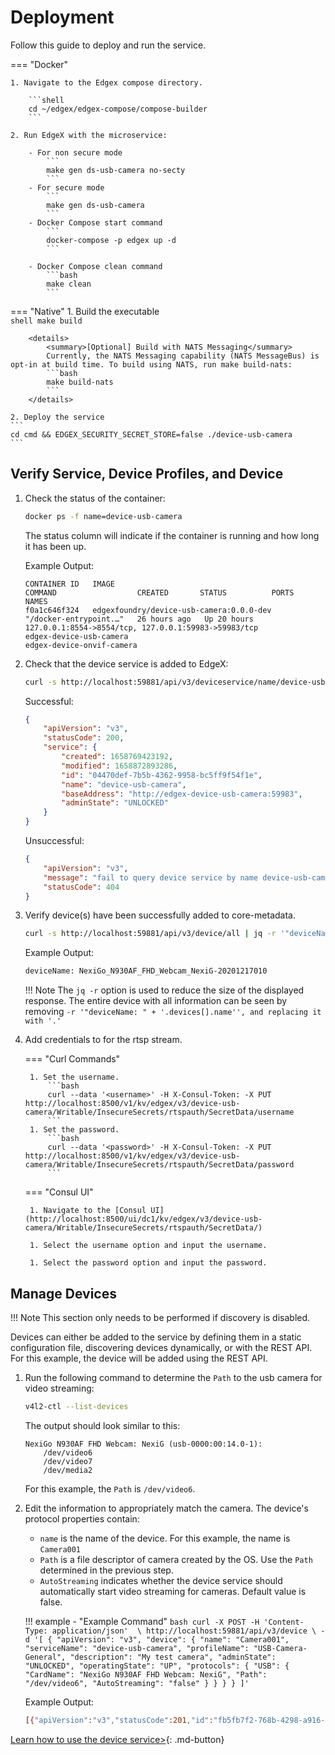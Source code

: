 # Deployment
Follow this guide to deploy and run the service.

=== "Docker"

    1. Navigate to the Edgex compose directory.

        ```shell
        cd ~/edgex/edgex-compose/compose-builder
        ```

    2. Run EdgeX with the microservice:  

        - For non secure mode
            ```
            make gen ds-usb-camera no-secty
            ```
        - For secure mode 
            ```
            make gen ds-usb-camera
            ```
        - Docker Compose start command
            ```
            docker-compose -p edgex up -d
            ```

        - Docker Compose clean command
            ```bash
            make clean
            ```  

=== "Native"
    1. Build the executable  
    ```shell
    make build
    ```

        <details>
            <summary>[Optional] Build with NATS Messaging</summary>
            Currently, the NATS Messaging capability (NATS MessageBus) is opt-in at build time. To build using NATS, run make build-nats:
            ```bash
            make build-nats
            ```    
        </details>

    2. Deploy the service
    ```
    cd cmd && EDGEX_SECURITY_SECRET_STORE=false ./device-usb-camera
    ```

## Verify Service, Device Profiles, and Device

1. Check the status of the container:

    ```bash 
    docker ps -f name=device-usb-camera
    ```

    The status column will indicate if the container is running and how long it has been up.

    Example Output:

    ```docker
    CONTAINER ID   IMAGE                                         COMMAND                  CREATED       STATUS          PORTS                                                                                         NAMES
    f0a1c646f324   edgexfoundry/device-usb-camera:0.0.0-dev                        "/docker-entrypoint.…"   26 hours ago   Up 20 hours   127.0.0.1:8554->8554/tcp, 127.0.0.1:59983->59983/tcp                         edgex-device-usb-camera                                                                   edgex-device-onvif-camera
    ```

1. Check that the device service is added to EdgeX:

    ```bash
    curl -s http://localhost:59881/api/v3/deviceservice/name/device-usb-camera | jq .
    ```

    Successful:
    ```json
    {
        "apiVersion": "v3",
        "statusCode": 200,
        "service": {
            "created": 1658769423192,
            "modified": 1658872893286,
            "id": "04470def-7b5b-4362-9958-bc5ff9f54f1e",
            "name": "device-usb-camera",
            "baseAddress": "http://edgex-device-usb-camera:59983",
            "adminState": "UNLOCKED"
        }
    }
    ```
    Unsuccessful:
    ```json
    {
        "apiVersion": "v3",
        "message": "fail to query device service by name device-usb-camera",
        "statusCode": 404
    }
    ```                              
 
1. Verify device(s) have been successfully added to core-metadata.

    ```bash
    curl -s http://localhost:59881/api/v3/device/all | jq -r '"deviceName: " + '.devices[].name''
    ```

    Example Output: 
    ```bash
    deviceName: NexiGo_N930AF_FHD_Webcam_NexiG-20201217010
    ```
    
    !!! Note 
        The `jq -r` option is used to reduce the size of the displayed response. The entire device with all information can be seen by removing `-r '"deviceName: " + '.devices[].name'', and replacing it with '.'`

1. Add credentials to for the rtsp stream.

    === "Curl Commands"

        1. Set the username.
            ```bash
            curl --data '<username>' -H X-Consul-Token: -X PUT http://localhost:8500/v1/kv/edgex/v3/device-usb-camera/Writable/InsecureSecrets/rtspauth/SecretData/username
            ```
        1. Set the password.
            ```bash
            curl --data '<password>' -H X-Consul-Token: -X PUT http://localhost:8500/v1/kv/edgex/v3/device-usb-camera/Writable/InsecureSecrets/rtspauth/SecretData/password
            ```
        
    === "Consul UI"

        1. Navigate to the [Consul UI](http://localhost:8500/ui/dc1/kv/edgex/v3/device-usb-camera/Writable/InsecureSecrets/rtspauth/SecretData/)

        1. Select the username option and input the username.

        1. Select the password option and input the password.


## Manage Devices

!!! Note 
    This section only needs to be performed if discovery is disabled.

Devices can either be added to the service by defining them in a static configuration file, discovering devices dynamically, or with the REST API. For this example, the device will be added using the REST API.

1. Run the following command to determine the `Path` to the usb camera for video streaming:
    ```bash
    v4l2-ctl --list-devices
    ```

    The output should look similar to this:
    ```
    NexiGo N930AF FHD Webcam: NexiG (usb-0000:00:14.0-1):
        /dev/video6
        /dev/video7
        /dev/media2
    ```

    For this example, the `Path` is `/dev/video6`.


1. Edit the information to appropriately match the camera. The device's protocol properties contain:
   * `name` is the name of the device. For this example, the name is `Camera001`
   * `Path` is a file descriptor of camera created by the OS. Use the `Path` determined in the previous step.
   * `AutoStreaming` indicates whether the device service should automatically start video streaming for cameras. Default value is false.
   
    !!! example - "Example Command"
        ```bash
        curl -X POST -H 'Content-Type: application/json'  \
        http://localhost:59881/api/v3/device \
        -d '[
            {
            "apiVersion": "v3",
            "device": {
                "name": "Camera001",
                "serviceName": "device-usb-camera",
                "profileName": "USB-Camera-General",
                "description": "My test camera",
                "adminState": "UNLOCKED",
                "operatingState": "UP",
                "protocols": {
                    "USB": {
                    "CardName": "NexiGo N930AF FHD Webcam: NexiG",
                    "Path": "/dev/video6",
                    "AutoStreaming": "false"
                    }
                }
            }
            }
        ]'
        ```

    Example Output: 
    ```bash
    [{"apiVersion":"v3","statusCode":201,"id":"fb5fb7f2-768b-4298-a916-d4779523c6b5"}]
    ```


[Learn how to use the device service>](./general-usage.md){: .md-button}
